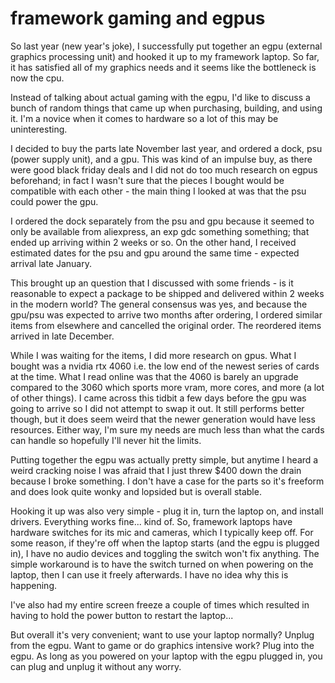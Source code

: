 # framework gaming and egpus

So last year (new year's joke), I successfully put together an egpu (external
graphics processing unit) and hooked it up to my framework laptop. So far, it
has satisfied all of my graphics needs and it seems like the bottleneck is now
the cpu.

Instead of talking about actual gaming with the egpu, I'd like to discuss a
bunch of random things that came up when purchasing, building, and using it. I'm
a novice when it comes to hardware so a lot of this may be uninteresting.

I decided to buy the parts late November last year, and ordered a dock, psu
(power supply unit), and a gpu. This was kind of an impulse buy, as there were
good black friday deals and I did not do too much research on egpus beforehand;
in fact I wasn't sure that the pieces I bought would be compatible with each
other - the main thing I looked at was that the psu could power the gpu.

I ordered the dock separately from the psu and gpu because it seemed to only be
available from aliexpress, an exp gdc something something; that ended up
arriving within 2 weeks or so. On the other hand, I received estimated dates for
the psu and gpu around the same time - expected arrival late January.

This brought up an question that I discussed with some friends - is it
reasonable to expect a package to be shipped and delivered within 2 weeks in the
modern world? The general consensus was yes, and because the gpu/psu was
expected to arrive two months after ordering, I ordered similar items from
elsewhere and cancelled the original order. The reordered items arrived in late
December.

While I was waiting for the items, I did more research on gpus. What I bought
was a nvidia rtx 4060 i.e. the low end of the newest series of cards at the
time. What I read online was that the 4060 is barely an upgrade compared to the
3060 which sports more vram, more cores, and more (a lot of other things). I
came across this tidbit a few days before the gpu was going to arrive so I did
not attempt to swap it out. It still performs better though, but it does seem
weird that the newer generation would have less resources. Either way, I'm sure
my needs are much less than what the cards can handle so hopefully I'll never
hit the limits.

Putting together the egpu was actually pretty simple, but anytime I heard a
weird cracking noise I was afraid that I just threw \$400 down the drain because
I broke something. I don't have a case for the parts so it's freeform and does
look quite wonky and lopsided but is overall stable.

Hooking it up was also very simple - plug it in, turn the laptop on, and install
drivers. Everything works fine... kind of. So, framework laptops have hardware
switches for its mic and cameras, which I typically keep off. For some reason,
if they're off when the laptop starts (and the egpu is plugged in), I have no
audio devices and toggling the switch won't fix anything. The simple workaround
is to have the switch turned on when powering on the laptop, then I can use it
freely afterwards. I have no idea why this is happening.

I've also had my entire screen freeze a couple of times which resulted in having
to hold the power button to restart the laptop...

But overall it's very convenient; want to use your laptop normally? Unplug from
the egpu. Want to game or do graphics intensive work? Plug into the egpu. As
long as you powered on your laptop with the egpu plugged in, you can plug and
unplug it without any worry.
